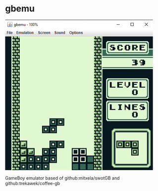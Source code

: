 # gbemu

![image](https://github.com/mrh0/gbemu/blob/main/gbemu-tetris.png?raw=true)

GameBoy emulator based of github:mitxela/swotGB and github:trekawek/coffee-gb
